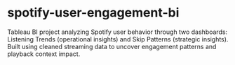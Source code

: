 # spotify-user-engagement-bi
Tableau BI project analyzing Spotify user behavior through two dashboards: Listening Trends (operational insights) and Skip Patterns (strategic insights). Built using cleaned streaming data to uncover engagement patterns and playback context impact.
